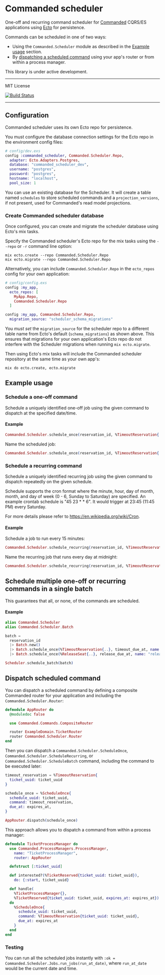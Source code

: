 # Commanded scheduler

One-off and recurring command scheduler for [Commanded](https://github.com/commanded/commanded) CQRS/ES applications using [Ecto](https://github.com/elixir-ecto/ecto) for persistence.

Commands can be scheduled in one of two ways:

- Using the `Commanded.Scheduler` module as described in the [Example usage](#example-usage) section.
- By [dispatching a scheduled command](#dispatch-scheduled-command) using your app's router or from within a process manager.

This library is under active development.

---

MIT License

[![Build Status](https://travis-ci.org/commanded/commanded-scheduler.svg?branch=master)](https://travis-ci.org/commanded/commanded-scheduler)

---

## Configuration

Commanded scheduler uses its own Ecto repo for persistence.

You must configure the database connection settings for the Ecto repo in the environment config files:

```elixir
# config/dev.exs
config :commanded_scheduler, Commanded.Scheduler.Repo,
  adapter: Ecto.Adapters.Postgres,
  database: "commanded_scheduler_dev",
  username: "postgres",
  password: "postgres",
  hostname: "localhost",
  pool_size: 1
```

You can use an existing database for the Scheduler. It will create a table named `schedules` to store scheduled commands and a `projection_versions`, if not present, used for Commanded's read model projections.

### Create Commanded scheduler database

Once configured, you can create and migrate the scheduler database using Ecto's mix tasks.

Specify the Commanded scheduler's Ecto repo for the mix tasks using the `--repo` or `-r` command line option:

```console
mix ecto.create --repo Commanded.Scheduler.Repo
mix ecto.migrate --repo Commanded.Scheduler.Repo
```

Alternatively, you can include `Commanded.Scheduler.Repo` in the `ecto_repos` config for your own application:

```elixir
# config/config.exs
config :my_app,
  ecto_repos: [
    MyApp.Repo,
    Commanded.Scheduler.Repo
  ]

config :my_app, Commanded.Scheduler.Repo,
  migration_source: "scheduler_schema_migrations"
```

You _must set_ the `migration_source` for the scheduler repo to a different table name from Ecto's default (`schema_migrations`) as shown above. This ensures that migrations for your own application's Ecto repo do not interfere with the Scheduler migrations when running `mix ecto.migrate`.

Then using Ecto's mix tasks will include the Commanded scheduler repository at the same time as your own app's:

```console
mix do ecto.create, ecto.migrate
```

## Example usage

### Schedule a one-off command

Schedule a uniquely identified one-off job using the given command to dispatch at the specified date/time.

#### Example

```elixir
Commanded.Scheduler.schedule_once(reservation_id, %TimeoutReservation{..}, ~N[2020-01-01 12:00:00])
```

Name the scheduled job:

```elixir
Commanded.Scheduler.schedule_once(reservation_id, %TimeoutReservation{..}, due_at, name: "timeout")
```

### Schedule a recurring command

Schedule a uniquely identified recurring job using the given command to dispatch repeatedly on the given schedule.

Schedule supports the cron format where the minute, hour, day of month, month, and day of week (0 - 6, Sunday to Saturday) are specified. An example crontab schedule is "45 23 * * 6". It would trigger at 23:45 (11:45 PM) every Saturday.

For more details please refer to https://en.wikipedia.org/wiki/Cron.

#### Example

Schedule a job to run every 15 minutes:

```elixir
Commanded.Scheduler.schedule_recurring(reservation_id, %TimeoutReservation{..}, "*/15 * * * *")
```

Name the recurring job that runs every day at midnight:

```elixir
Commanded.Scheduler.schedule_recurring(reservation_id, %TimeoutReservation{..}, "@daily", name: "timeout")
```

## Schedule multiple one-off or recurring commands in a single batch

This guarantees that all, or none, of the commands are scheduled.

#### Example

```elixir
alias Commanded.Scheduler
alias Commanded.Scheduler.Batch

batch =
  reservation_id
  |> Batch.new()
  |> Batch.schedule_once(%TimeoutReservation{..}, timeout_due_at, name: "timeout")
  |> Batch.schedule_once(%ReleaseSeat{..}, release_due_at, name: "release")

Scheduler.schedule_batch(batch)  
```

## Dispatch scheduled command

You can dispatch a scheduled command by defining a composite Commanded router for your application and including the `Commanded.Scheduler.Router`:

```elixir
defmodule AppRouter do
  @moduledoc false

  use Commanded.Commands.CompositeRouter

  router ExampleDomain.TicketRouter
  router Commanded.Scheduler.Router
end
```

Then you can dispatch a `Commanded.Scheduler.ScheduleOnce`, `Commanded.Scheduler.ScheduleRecurring`, or `Commanded.Scheduler.ScheduleBatch` command, including the command to be executed later:

```elixir
timeout_reservation = %TimeoutReservation{
  ticket_uuid: ticket_uuid
}

schedule_once = %ScheduleOnce{
  schedule_uuid: ticket_uuid,
  command: timeout_reservation,
  due_at: expires_at,
}

AppRouter.dispatch(schedule_once)
```

This approach allows you to dispatch a command from within a process manager:

```elixir
defmodule TicketProcessManager do
  use Commanded.ProcessManagers.ProcessManager,
    name: "TicketProcessManager",
    router: AppRouter

  defstruct [:ticket_uuid]

  def interested?(%TicketReserved{ticket_uuid: ticket_uuid}),
    do: {:start, ticket_uuid}

  def handle(
    %TicketProcessManager{},
    %TicketReserved{ticket_uuid: ticket_uuid, expires_at: expires_at})
  do
    %ScheduleOnce{
      schedule_uuid: ticket_uuid,
      command: %TimeoutReservation{ticket_uuid: ticket_uuid},
      due_at: expires_at
    }
  end
end
```

### Testing

You can run all the scheduled jobs instantly with `:ok = Commanded.Scheduler.Jobs.run_jobs(run_at_date)`, where `run_at_date` would be the current date and time.
